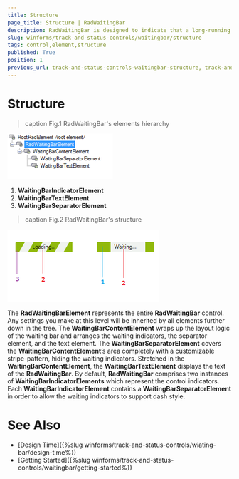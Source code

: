 ```yaml
---
title: Structure
page_title: Structure | RadWaitingBar
description: RadWaitingBar is designed to indicate that a long-running operation with indeterminate  length is undergoing.
slug: winforms/track-and-status-controls/waitingbar/structure
tags: control,element,structure
published: True
position: 1
previous_url: track-and-status-controls-waitingbar-structure, track-and-status-controls-waitingbar-control-element-structure
---
```


# Structure

>caption Fig.1 RadWaitingBar's elements hierarchy

![track-and-status-controls-waitingbar-structur 001](images/track-and-status-controls-waitingbar-structure001.png)

 1. __WaitingBarIndicatorElement__
 2. __WaitingBarTextElement__
 3. __WaitingBarSeparatorElement__


>caption Fig.2 RadWaitingBar's structure

![track-and-status-controls-waitingbar-structure 002](images/track-and-status-controls-waitingbar-structure002.png)



The __RadWaitingBarElement__ represents the entire __RadWaitingBar__ control. Any settings you make at this level will be inherited by all elements further down in the tree. The __WaitingBarContentElement__ wraps up the layout logic of the waiting bar and arranges the waiting indicators, the separator element, and the text element. The __WaitingBarSeparatorElement__ covers the __WaitingBarContentElement__’s area completely with a customizable stripe-pattern, hiding the waiting indicators. Stretched in the __WaitingBarContentElement__, the __WaitingBarTextElement__ displays the text of the __RadWaitingBar__. By default, __RadWaitingBar__ comprises two instances of __WaitingBarIndicatorElements__ which represent the control indicators. Each __WaitingBarIndicatorElement__ contains a __WaitingBarSeparatorElement__ in order to allow the waiting indicators to support dash style.   

# See Also

* [Design Time]({%slug winforms/track-and-status-controls/wiating-bar/design-time%})
* [Getting Started]({%slug winforms/track-and-status-controls/waitingbar/getting-started%})	
   
